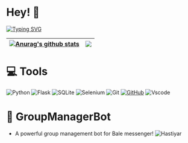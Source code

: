 

# Hey! 👋

[![Typing SVG](https://readme-typing-svg.demolab.com?font=Bungee&size=25&pause=1000&color=B200F7&width=435&lines=Welcome+to+my+GitHub!+%F0%9F%AA%90;Backend+Developer;Telegram+Bot+Developer)](https://git.io/typing-svg)

| <a href="https://github.com/BELECTRON13"><img align="center" src="https://github-readme-stats.vercel.app/api?username=BELECTRON13&show_icons=true&include_all_commits=true&theme=buefy&hide_border=true" alt="Anurag's github stats" /></a> | <a href="https://github.com/BELECTRON13"><img align="center" src="https://github-readme-stats.vercel.app/api/top-langs/?username=BELECTRON13&layout=compact&theme=buefy&hide_border=true" /></a> |
| ------------- | ------------- |

# 💻 Tools
![Python](https://img.shields.io/badge/python-3670A0?style=for-the-badge&logo=python&logoColor=ffdd54)
![Flask](https://img.shields.io/badge/flask-%23000.svg?style=for-the-badge&logo=flask&logoColor=white)
![SQLite](https://img.shields.io/badge/SQLite-000?style=for-the-badge&logo=sqlite&logoColor=07405E)
![Selenium](https://img.shields.io/badge/selenium-D8BFD8?style=for-the-badge&logo=selenium&logoColor=228B22)
![Git](https://img.shields.io/badge/GIT-E44C30?style=for-the-badge&logo=git&logoColor=white)
[![GitHub](https://img.shields.io/badge/GitHub-100000?style=for-the-badge&logo=github&logoColor=white)](https://github.com/SEUUSERNAME)
![Vscode](https://img.shields.io/badge/Vscode-007ACC?style=for-the-badge&logo=visual-studio-code&logoColor=white)


# 👾 GroupManagerBot
* A powerful group management bot for Bale messenger! ![Hastiyar](https://img.shields.io/badge/Hastiyar-GroupManager)
